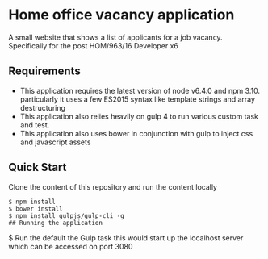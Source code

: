 # Home office vacancy application
A small website that shows a list of applicants for a job vacancy. Specifically for the post HOM/963/16 Developer x6

## Requirements
- This application requires the latest version of node v6.4.0 and npm 3.10. particularly it uses a few ES2015 syntax like template strings and array destructuring
- This application also relies heavily on gulp 4 to run various custom task and test.
- This application also uses bower in conjunction with gulp to inject css and javascript assets
## Quick Start
Clone the content of this repository and run the content locally
```
$ npm install
$ bower install
$ npm install gulpjs/gulp-cli -g
## Running the application
```
$ Run the default the Gulp task this would start up the localhost server which can be accessed on port 3080